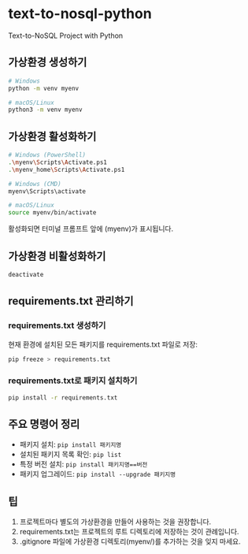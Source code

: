 # text-to-nosql-python

Text-to-NoSQL Project with Python


## 가상환경 생성하기

```bash
# Windows
python -m venv myenv

# macOS/Linux
python3 -m venv myenv
```

## 가상환경 활성화하기
```bash
# Windows (PowerShell)
.\myenv\Scripts\Activate.ps1
.\myenv_home\Scripts\Activate.ps1

# Windows (CMD)
myenv\Scripts\activate

# macOS/Linux
source myenv/bin/activate
```
활성화되면 터미널 프롬프트 앞에 (myenv)가 표시됩니다.

## 가상환경 비활성화하기
```bash
deactivate
```

## requirements.txt 관리하기

### requirements.txt 생성하기
현재 환경에 설치된 모든 패키지를 requirements.txt 파일로 저장:
```bash
pip freeze > requirements.txt
```

### requirements.txt로 패키지 설치하기
```bash
pip install -r requirements.txt
```

## 주요 명령어 정리
- 패키지 설치: `pip install 패키지명`
- 설치된 패키지 목록 확인: `pip list`
- 특정 버전 설치: `pip install 패키지명==버전`
- 패키지 업그레이드: `pip install --upgrade 패키지명`

## 팁
1. 프로젝트마다 별도의 가상환경을 만들어 사용하는 것을 권장합니다.
2. requirements.txt는 프로젝트의 루트 디렉토리에 저장하는 것이 관례입니다.
3. .gitignore 파일에 가상환경 디렉토리(myenv/)를 추가하는 것을 잊지 마세요.